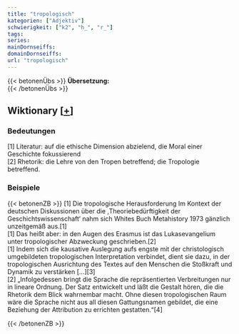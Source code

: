 ```yaml
---
title: "tropologisch"
kategorien: ["Adjektiv"]
schwierigkeit: ["k2", "h_", "r_"]
tags:
series:
mainDornseiffs:
domainDornseiffs:
url: "tropologisch"
---
```


{{< betonenÜbs >}}
**Übersetzung:**  
{{< /betonenÜbs >}}

## Wiktionary [[+](https://de.wiktionary.org/wiki/tropologisch)]

### Bedeutungen
[1] Literatur: auf die ethische Dimension abzielend, die Moral einer Geschichte fokussierend  
[2] Rhetorik: die Lehre von den Tropen betreffend; die Tropologie betreffend.  

### Beispiele
{{< betonenZB >}}
[1] Die tropologische Herausforderung Im Kontext der deutschen Diskussionen über die ,Theoriebedürftigkeit der Geschichtswissenschaft‘ nahm sich Whites Buch Metahistory 1973 gänzlich unzeitgemäß aus.[1]  
[1] Das heißt aber: in den Augen des Erasmus ist das Lukasevangelium unter tropologischer Abzweckung geschrieben.[2]  
[1] Indem sich die kausative Auslegung aufs engste mit der christologisch umgebildeten tropologischen Interpretation verbindet, dient sie dazu, in der tropologischen Ausrichtung des Textes auf den Menschen die Stoßkraft und Dynamik zu verstärken […][3]  
[2] „Infolgedessen bringt die Sprache die repräsentierten Verbreitungen nur in lineare Ordnung. Der Satz entwickelt und läßt die Gestalt hören, die die Rhetorik dem Blick wahrnembar macht. Ohne diesen tropologischen Raum wäre die Sprache nicht aus all diesen Gattungsnamen gebildet, die eine Beziehung der Attribution zu errichten gestatten.“[4]  

{{< /betonenZB >}}

